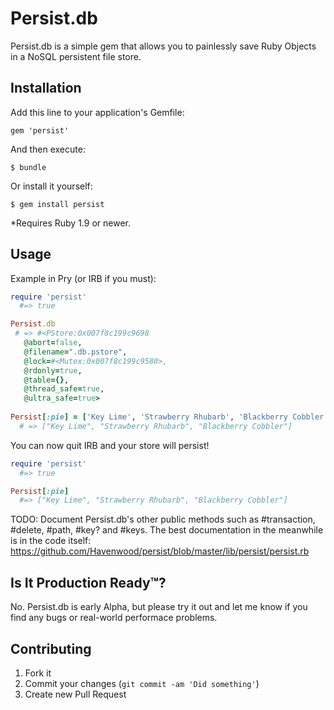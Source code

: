 # Persist.db

Persist.db is a simple gem that allows you to painlessly save Ruby Objects in a NoSQL persistent file store.

## Installation

Add this line to your application's Gemfile:

    gem 'persist'

And then execute:

    $ bundle

Or install it yourself:

    $ gem install persist
    
*Requires Ruby 1.9 or newer.

## Usage

Example in Pry (or IRB if you must):

```ruby
require 'persist'
  #=> true

Persist.db
 # => #<PStore:0x007f8c199c9698
   @abort=false,
   @filename=".db.pstore",
   @lock=#<Mutex:0x007f8c199c9580>,
   @rdonly=true,
   @table={},
   @thread_safe=true,
   @ultra_safe=true>
  
Persist[:pie] = ['Key Lime', 'Strawberry Rhubarb', 'Blackberry Cobbler']
  # => ["Key Lime", "Strawberry Rhubarb", "Blackberry Cobbler"]
```

You can now quit IRB and your store will persist!

```ruby
require 'persist'
  #=> true

Persist[:pie]
  #=> ["Key Lime", "Strawberry Rhubarb", "Blackberry Cobbler"]
```

TODO: Document Persist.db's other public methods such as #transaction, #delete, #path, #key? and #keys. The best documentation in the meanwhile is in the code itself: https://github.com/Havenwood/persist/blob/master/lib/persist/persist.rb

## Is It Production Ready™?
No. Persist.db is early Alpha, but please try it out and let me know if you find any bugs or real-world performace problems.

## Contributing

1. Fork it
2. Commit your changes (`git commit -am 'Did something'`)
3. Create new Pull Request
